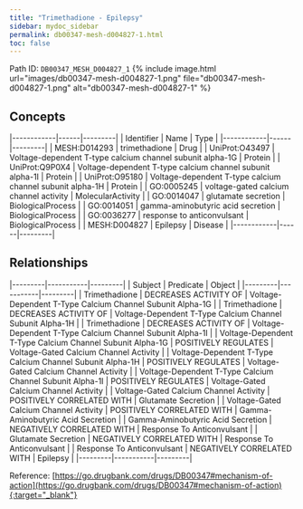 ```yaml
---
title: "Trimethadione - Epilepsy"
sidebar: mydoc_sidebar
permalink: db00347-mesh-d004827-1.html
toc: false 
---
```



Path ID: `DB00347_MESH_D004827_1`
{% include image.html url="images/db00347-mesh-d004827-1.png" file="db00347-mesh-d004827-1.png" alt="db00347-mesh-d004827-1" %}

## Concepts

|------------|------|---------|
| Identifier | Name | Type    |
|------------|------|---------|
| MESH:D014293 | trimethadione | Drug |
| UniProt:O43497 | Voltage-dependent T-type calcium channel subunit alpha-1G | Protein |
| UniProt:Q9P0X4 | Voltage-dependent T-type calcium channel subunit alpha-1I | Protein |
| UniProt:O95180 | Voltage-dependent T-type calcium channel subunit alpha-1H | Protein |
| GO:0005245 | voltage-gated calcium channel activity | MolecularActivity |
| GO:0014047 | glutamate secretion | BiologicalProcess |
| GO:0014051 | gamma-aminobutyric acid secretion | BiologicalProcess |
| GO:0036277 | response to anticonvulsant | BiologicalProcess |
| MESH:D004827 | Epilepsy | Disease |
|------------|------|---------|

## Relationships

|---------|-----------|---------|
| Subject | Predicate | Object  |
|---------|-----------|---------|
| Trimethadione | DECREASES ACTIVITY OF | Voltage-Dependent T-Type Calcium Channel Subunit Alpha-1G |
| Trimethadione | DECREASES ACTIVITY OF | Voltage-Dependent T-Type Calcium Channel Subunit Alpha-1H |
| Trimethadione | DECREASES ACTIVITY OF | Voltage-Dependent T-Type Calcium Channel Subunit Alpha-1I |
| Voltage-Dependent T-Type Calcium Channel Subunit Alpha-1G | POSITIVELY REGULATES | Voltage-Gated Calcium Channel Activity |
| Voltage-Dependent T-Type Calcium Channel Subunit Alpha-1H | POSITIVELY REGULATES | Voltage-Gated Calcium Channel Activity |
| Voltage-Dependent T-Type Calcium Channel Subunit Alpha-1I | POSITIVELY REGULATES | Voltage-Gated Calcium Channel Activity |
| Voltage-Gated Calcium Channel Activity | POSITIVELY CORRELATED WITH | Glutamate Secretion |
| Voltage-Gated Calcium Channel Activity | POSITIVELY CORRELATED WITH | Gamma-Aminobutyric Acid Secretion |
| Gamma-Aminobutyric Acid Secretion | NEGATIVELY CORRELATED WITH | Response To Anticonvulsant |
| Glutamate Secretion | NEGATIVELY CORRELATED WITH | Response To Anticonvulsant |
| Response To Anticonvulsant | NEGATIVELY CORRELATED WITH | Epilepsy |
|---------|-----------|---------|

Reference: [https://go.drugbank.com/drugs/DB00347#mechanism-of-action](https://go.drugbank.com/drugs/DB00347#mechanism-of-action){:target="_blank"}